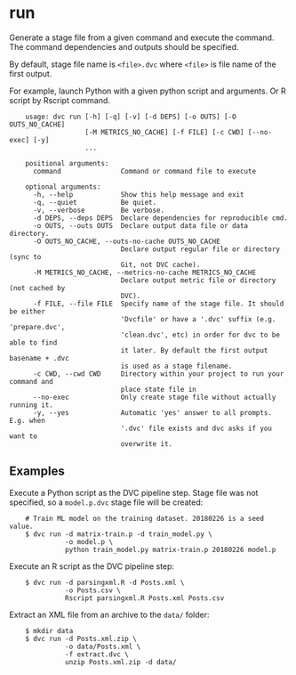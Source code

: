 # run

Generate a stage file from a given command and execute the command.
The command dependencies and outputs should be specified.

By default, stage file name is `<file>.dvc` where `<file>` is file name of the
first output.

For example, launch Python with a given python script and arguments. Or R script
by Rscript command.

```usage
    usage: dvc run [-h] [-q] [-v] [-d DEPS] [-o OUTS] [-O OUTS_NO_CACHE]
                   [-M METRICS_NO_CACHE] [-f FILE] [-c CWD] [--no-exec] [-y]
                   ...

    positional arguments:
      command               Command or command file to execute

    optional arguments:
      -h, --help            Show this help message and exit
      -q, --quiet           Be quiet.
      -v, --verbose         Be verbose.
      -d DEPS, --deps DEPS  Declare dependencies for reproducible cmd.
      -o OUTS, --outs OUTS  Declare output data file or data directory.
      -O OUTS_NO_CACHE, --outs-no-cache OUTS_NO_CACHE
                            Declare output regular file or directory (sync to
                            Git, not DVC cache).
      -M METRICS_NO_CACHE, --metrics-no-cache METRICS_NO_CACHE
                            Declare output metric file or directory (not cached by
                            DVC).
      -f FILE, --file FILE  Specify name of the stage file. It should be either    
                            'Dvcfile' or have a '.dvc' suffix (e.g. 'prepare.dvc', 
                            'clean.dvc', etc) in order for dvc to be able to find  
                            it later. By default the first output basename + .dvc  
                            is used as a stage filename.                           
      -c CWD, --cwd CWD     Directory within your project to run your command and
                            place state file in
      --no-exec             Only create stage file without actually running it.
      -y, --yes             Automatic 'yes' answer to all prompts. E.g. when
                            '.dvc' file exists and dvc asks if you want to
                            overwrite it.
```

## Examples

Execute a Python script as the DVC pipeline step. Stage file was not specified,
so a `model.p.dvc` stage file will be created:

```dvc
    # Train ML model on the training dataset. 20180226 is a seed value.
    $ dvc run -d matrix-train.p -d train_model.py \
              -o model.p \
              python train_model.py matrix-train.p 20180226 model.p
```

Execute an R script as the DVC pipeline step:

```dvc
    $ dvc run -d parsingxml.R -d Posts.xml \
              -o Posts.csv \
              Rscript parsingxml.R Posts.xml Posts.csv
```

Extract an XML file from an archive to the `data/` folder:

```dvc
    $ mkdir data
    $ dvc run -d Posts.xml.zip \
              -o data/Posts.xml \
              -f extract.dvc \
              unzip Posts.xml.zip -d data/
```
